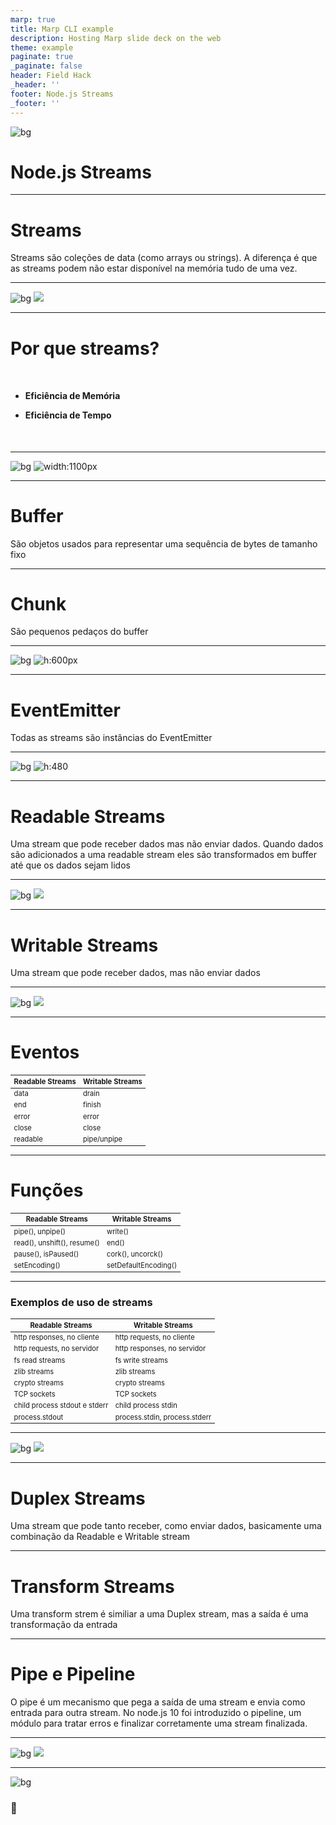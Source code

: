 ```yaml
---
marp: true
title: Marp CLI example
description: Hosting Marp slide deck on the web
theme: example
paginate: true
_paginate: false
header: Field Hack
_header: ''
footer: Node.js Streams
_footer: ''
---
```


![bg](./assets/gradient.png)

# <!--fit--> Node.js Streams 

---

# **Streams**

Streams são coleções de data (como arrays ou strings). A diferença é que as streams podem não estar disponível na memória tudo de uma vez.

<!-- fonte: https://www.freecodecamp.org/news/node-js-streams-everything-you-need-to-know-c9141306be93/ -->


---

![bg](#90c694)
![](./assets/definition.png)

<!-- Contudo streams não são apenas para trabalhar com enormes quantidade de data, elas também server para a composição (composability) no nosso código. -->

<!-- Streams não são um conceito único do node.js, elas foram criadas no Unix décadas atrás para compor comandos enviando através do pipe para outros comandos. -->

---

# Por que streams?

- **Eficiência de Memória**

- **Eficiência de Tempo**

<!-- Streams possuem duas grandes vantagens sobre as outras formas de lidar com dados:   -->

<!-- - **Eficiência de Memória**: não é necessário carregar grande quantidades de dados na memória para ser capaz de processá-los. -->

<!-- - **Eficiência de Tempo**: demora menos tempo para começar a processar os dados, pois é possível começar a processar ele assim que ele é disponível ao invés de ter que esperar por todo o conteúdo. -->

<!-- fonte: https://nodejs.dev/learn/nodejs-streams -->

<style scoped>
  ul {
    margin: 50px auto;
  }
</style>

---

![bg](#90c694)
![width:1100px](./assets/buffer.png)


<!-- 1. Buffer -->
<!-- 2. Chunks -->
<!-- 3. Events -->

---

# Buffer

São objetos usados para representar uma sequência de bytes de tamanho fixo

<!-- Você pode pensar no buffer como um array de inteiros, no que cada um representa um byte de dados -->
<!-- Buffer extends Uint8Array -->
<!-- Foram introduzidos para ajudar desenvolvedores a trabalhar com dados binários -->

---

# Chunk

São pequenos pedaços do buffer

---

![bg](#2b3f46)
![h:600px](./assets/funil.jpeg)

<!-- Resumindo, trabalhar com streams é como ter um funil que você vai recebendo um dado e vai transformando ele aos poucos -->

---

# EventEmitter

Todas as streams são instâncias do EventEmitter

<!-- Assim como o Buffer e Streams, o EventEmitter também é um módulo do node.js -->

---

![bg](#282a36)
![h:480](./assets/event.png)

<!-- Exemplo do Erick Wendel -->

---

# **Readable Streams**

Uma stream que pode receber dados mas não enviar dados.
Quando dados são adicionados a uma readable stream eles são transformados em buffer até que os dados sejam lidos

---

![bg](#282a36)
![](./assets/readable_stream.png)

---

# **Writable Streams**

Uma stream que pode receber dados, mas não enviar dados

---

![bg](#282a36)
![](./assets/writable_stream.png)

---

# Eventos

|**Readable Streams**|**Writable Streams**|
|--------------------|--------------------|
|data                |drain               |
|end                 |finish              |
|error               |error               |
|close               |close               |
|readable            |pipe/unpipe         |

---

# Funções

|**Readable Streams**       |**Writable Streams**|
|---------------------------|--------------------|
|pipe(), unpipe()           |write()             |
|read(), unshift(), resume()|end()               |
|pause(), isPaused()        |cork(), uncorck()   |
|setEncoding()              |setDefaultEncoding()|

---

### Exemplos de uso de streams

|**Readable Streams**         |**Writable Streams**         |
|-----------------------------|-----------------------------|
|http responses, no cliente   |http requests, no cliente    |
|http requests, no servidor   |http responses, no servidor  |
|fs read streams              |fs write streams             |
|zlib streams                 |zlib streams                 |
|crypto streams               |crypto streams               |
|TCP sockets                  |TCP sockets                  |
|child process stdout e stderr|child process stdin          |
|process.stdout               |process.stdin, process.stderr|

<style scoped>
  table {
    font-size: 0.8em;
  }
</style>

---

![bg](#282a36)
![](./assets/transform_stream.png)

---

# **Duplex Streams**

Uma stream que pode tanto receber, como enviar dados, basicamente uma combinação da Readable e Writable stream

---

# **Transform Streams**

Uma transform strem é similiar a uma Duplex stream, mas a saída é uma transformação da entrada

---

# **Pipe e Pipeline**

O pipe é um mecanismo que pega a saída de uma stream e envia como entrada para outra stream.
No node.js 10 foi introduzido o pipeline, um módulo para tratar erros e finalizar corretamente uma stream finalizada.

---

![bg](#282a36)
![](./assets/pipeline.png)

---

![bg](#333)

### <!--fit--> :blue_heart:

